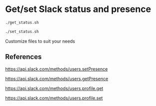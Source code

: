 # Get/set Slack status and presence

```bash
./get_status.sh
```

```bash
./set_status.sh
```


Customize files to suit your needs


## References
https://api.slack.com/methods/users.setPresence


https://api.slack.com/methods/users.getPresence


https://api.slack.com/methods/users.profile.get


https://api.slack.com/methods/users.profile.set
